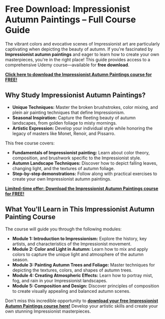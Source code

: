 # Free Download: Impressionist Autumn Paintings – Full Course Guide

The vibrant colors and evocative scenes of Impressionist art are particularly captivating when depicting the beauty of autumn. If you're fascinated by **Impressionist autumn paintings** and eager to learn how to create your own masterpieces, you're in the right place! This guide provides access to a comprehensive Udemy course—available for **free download**.

[**Click here to download the Impressionist Autumn Paintings course for FREE!**](https://udemywork.com/impressionist-autumn-paintings)

## Why Study Impressionist Autumn Paintings?

*   **Unique Techniques:** Master the broken brushstrokes, color mixing, and plein air painting techniques that define Impressionism.
*   **Seasonal Inspiration:** Capture the fleeting beauty of autumn landscapes, from golden foliage to misty mornings.
*   **Artistic Expression:** Develop your individual style while honoring the legacy of masters like Monet, Renoir, and Pissarro.

This free course covers:

*   **Fundamentals of Impressionist painting:** Learn about color theory, composition, and brushwork specific to the Impressionist style.
*   **Autumn Landscape Techniques:** Discover how to depict falling leaves, changing light, and the textures of autumn foliage.
*   **Step-by-step demonstrations:** Follow along with practical exercises to create your own Impressionist autumn paintings.

[**Limited-time offer: Download the Impressionist Autumn Paintings course for FREE!**](https://udemywork.com/impressionist-autumn-paintings)

## What You'll Learn in This Impressionist Autumn Painting Course

The course will guide you through the following modules:

*   **Module 1: Introduction to Impressionism:** Explore the history, key artists, and characteristics of the Impressionist movement.
*   **Module 2: Color and Light in Autumn:** Learn how to mix and apply colors to capture the unique light and atmosphere of the autumn season.
*   **Module 3: Painting Autumn Trees and Foliage:** Master techniques for depicting the textures, colors, and shapes of autumn trees.
*   **Module 4: Creating Atmospheric Effects:** Learn how to portray mist, fog, and rain in your Impressionist landscapes.
*   **Module 5: Composition and Design:** Discover principles of composition to create visually appealing and balanced autumn scenes.

Don't miss this incredible opportunity to **[download your free Impressionist Autumn Paintings course here!](https://udemywork.com/impressionist-autumn-paintings)** Develop your artistic skills and create your own stunning Impressionist masterpieces.
